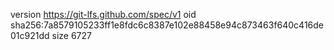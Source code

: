 version https://git-lfs.github.com/spec/v1
oid sha256:7a8579105233ff1e8fdc6c8387e102e88458e94c873463f640c416de01c921dd
size 6727
